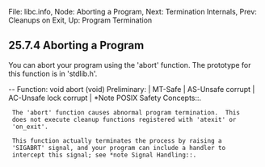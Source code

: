 File: libc.info,  Node: Aborting a Program,  Next: Termination Internals,  Prev: Cleanups on Exit,  Up: Program Termination

25.7.4 Aborting a Program
-------------------------

You can abort your program using the 'abort' function.  The prototype
for this function is in 'stdlib.h'.

 -- Function: void abort (void)
     Preliminary: | MT-Safe | AS-Unsafe corrupt | AC-Unsafe lock corrupt
     | *Note POSIX Safety Concepts::.

     The 'abort' function causes abnormal program termination.  This
     does not execute cleanup functions registered with 'atexit' or
     'on_exit'.

     This function actually terminates the process by raising a
     'SIGABRT' signal, and your program can include a handler to
     intercept this signal; see *note Signal Handling::.

